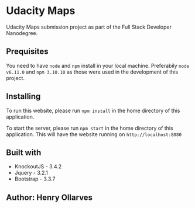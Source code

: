 # Udacity Maps

Udacity Maps submission project as part of the Full Stack Developer Nanodegree.

## Prequisites

You need to have `node` and `npm` install in your local machine. Preferabily `node v6.11.0` and `npm 3.10.10` as those were used in the development of this project.

## Installing

To run this website, please run `npm install` in the home directory of this application.

To start the server, please run `npm start` in the home directory of this application. This will have the website running on `http://localhost:8080`

## Built with

- KnockoutJS - 3.4.2
- Jquery - 3.2.1
- Bootstrap - 3.3.7

## Author: Henry Ollarves
